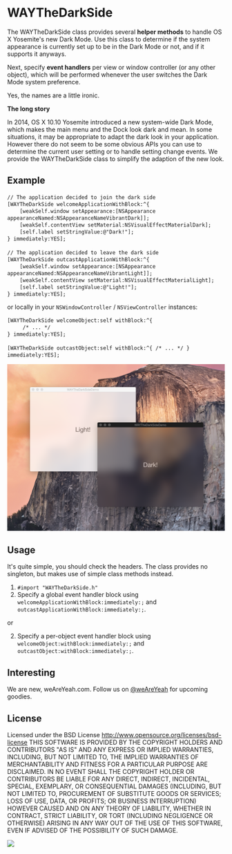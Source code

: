 WAYTheDarkSide
==============

The WAYTheDarkSide class provides several **helper methods** to handle OS X Yosemite's new Dark Mode. Use this class to determine if the system appearance is currently set up to be in the Dark Mode or not, and if it supports it anyways.

Next, specify **event handlers** per view or window controller (or any other object), which will be performed whenever the user switches the Dark Mode system preference.

Yes, the names are a little ironic.

**The long story**

In 2014, OS X 10.10 Yosemite introduced a new system-wide Dark Mode, which makes the main menu and the Dock look dark and mean. In some situations, it may be appropriate to adapt the dark look in your application.
However there do not seem to be some obvious APIs you can use to determine the current user setting or to handle setting change events. We provide the WAYTheDarkSide class to simplify the adaption of the new look.

Example
-------

```objc
// The application decided to join the dark side
[WAYTheDarkSide welcomeApplicationWithBlock:^{
	[weakSelf.window setAppearance:[NSAppearance appearanceNamed:NSAppearanceNameVibrantDark]];
	[weakSelf.contentView setMaterial:NSVisualEffectMaterialDark];
	[self.label setStringValue:@"Dark!"];
} immediately:YES];

// The application decided to leave the dark side
[WAYTheDarkSide outcastApplicationWithBlock:^{
	[weakSelf.window setAppearance:[NSAppearance appearanceNamed:NSAppearanceNameVibrantLight]];
	[weakSelf.contentView setMaterial:NSVisualEffectMaterialLight];
	[self.label setStringValue:@"Light!"];
} immediately:YES];
```

or locally in your ```NSWindowController``` / ```NSViewController``` instances:

```objc
[WAYTheDarkSide welcomeObject:self withBlock:^{
	 /* ... */ 
} immediately:YES];

[WAYTheDarkSide outcastObject:self withBlock:^{ /* ... */ } immediately:YES];
```

![WAYTheDarkSide](WAYTheDarkSide%20Example.png)

Usage
-----

It's quite simple, you should check the headers. The class provides no singleton, but makes use of simple class methods instead.

1. ```#import "WAYTheDarkSide.h"```
2. Specify a global event handler block using ```welcomeApplicationWithBlock:immediately:;``` and ```outcastApplicationWithBlock:immediately:;```.

or

2. Specify a per-object event handler block using ```welcomeObject:withBlock:immediately:;``` and ```outcastObject:withBlock:immediately:;```.


Interesting
-----------
We are new, weAreYeah.com.
Follow us on [@weAreYeah](http://twitter.com/weAreYeah) for upcoming goodies.

License
-------

Licensed under the BSD License <http://www.opensource.org/licenses/bsd-license>
THIS SOFTWARE IS PROVIDED BY THE COPYRIGHT HOLDERS AND CONTRIBUTORS "AS IS" AND ANY
EXPRESS OR IMPLIED WARRANTIES, INCLUDING, BUT NOT LIMITED TO, THE IMPLIED WARRANTIES
OF MERCHANTABILITY AND FITNESS FOR A PARTICULAR PURPOSE ARE DISCLAIMED. IN NO EVENT
SHALL THE COPYRIGHT HOLDER OR CONTRIBUTORS BE LIABLE FOR ANY DIRECT, INDIRECT,
INCIDENTAL, SPECIAL, EXEMPLARY, OR CONSEQUENTIAL DAMAGES (INCLUDING, BUT NOT LIMITED
TO, PROCUREMENT OF SUBSTITUTE GOODS OR SERVICES; LOSS OF USE, DATA, OR PROFITS; OR
BUSINESS INTERRUPTION) HOWEVER CAUSED AND ON ANY THEORY OF LIABILITY, WHETHER IN CONTRACT,
STRICT LIABILITY, OR TORT (INCLUDING NEGLIGENCE OR OTHERWISE) ARISING IN ANY WAY OUT OF
THE USE OF THIS SOFTWARE, EVEN IF ADVISED OF THE POSSIBILITY OF SUCH DAMAGE.


<a href="http://www.weAreYeah.com/"><img src="http://www.weAreYeah.com/weAreYeah@2x.png" width="100" /></a>
